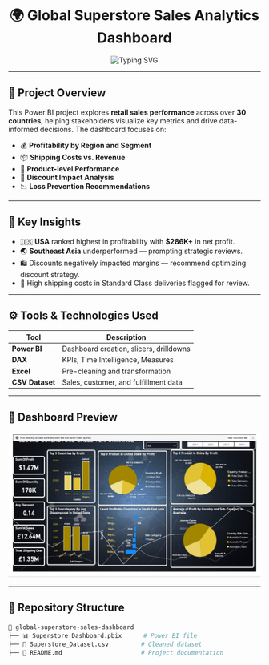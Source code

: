 <h1 align="center">
🌍 Global Superstore Sales Analytics Dashboard
</h1>

<p align="center">
  <img src="https://readme-typing-svg.herokuapp.com?font=Fira+Code&size=22&duration=4000&pause=1000&center=true&vCenter=true&width=600&lines=Capstone+Project+by+Ibrahim+Adekolu;Power+BI+%7C+Profitability+%7C+Geographic+Insights;Product+Performance+%7C+Shipping+Costs;Data+Storytelling+%7C+Business+KPIs" alt="Typing SVG" />
</p>

---

## 🧾 Project Overview

This Power BI project explores **retail sales performance** across over **30 countries**, helping stakeholders visualize key metrics and drive data-informed decisions. The dashboard focuses on:

- 💰 **Profitability by Region and Segment**
- 📦 **Shipping Costs vs. Revenue**
- 🛒 **Product-level Performance**
- 🎯 **Discount Impact Analysis**
- 📉 **Loss Prevention Recommendations**

---

## 🌟 Key Insights

- 🇺🇸 **USA** ranked highest in profitability with **$286K+** in net profit.
- 🌏 **Southeast Asia** underperformed — prompting strategic reviews.
- 🛍️ Discounts negatively impacted margins — recommend optimizing discount strategy.
- 🚚 High shipping costs in Standard Class deliveries flagged for review.

---

## ⚙️ Tools & Technologies Used

| Tool            | Description                             |
|-----------------|-----------------------------------------|
| **Power BI**    | Dashboard creation, slicers, drilldowns |
| **DAX**         | KPIs, Time Intelligence, Measures       |
| **Excel**       | Pre-cleaning and transformation         |
| **CSV Dataset** | Sales, customer, and fulfillment data   |

---

## 📸 Dashboard Preview

![Dashboard Preview](global%20sales%20dashboard.jpg)

---

## 📁 Repository Structure

```bash
📁 global-superstore-sales-dashboard
├── 📊 Superstore_Dashboard.pbix      # Power BI file
├── 📄 Superstore_Dataset.csv         # Cleaned dataset
├── 📝 README.md                      # Project documentation
